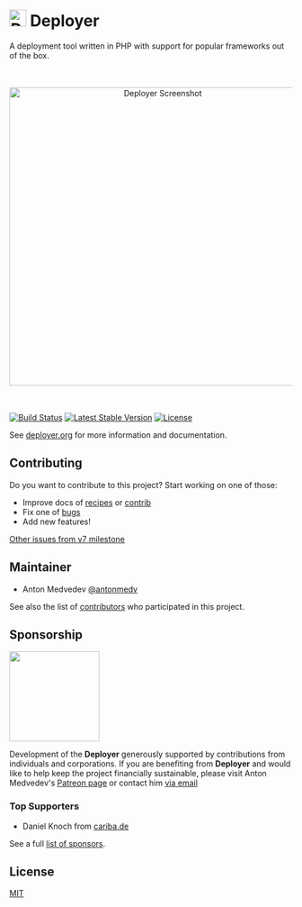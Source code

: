 
<h1><a href="https://deployer.org"><img src="https://medv.io/assets/deployer/logo.png" alt="Deployer Logo" height="30"></a> Deployer</h1>
<p>A deployment tool written in PHP with support for popular frameworks out of the box.</p>

<p align="center"><br><br><a href="https://deployer.org"><img src="https://medv.io/assets/deployer/deployer.gif" alt="Deployer Screenshot" width="530"></a><br><br><br></p>

<a href="https://github.com/deployphp/deployer/actions?query=workflow%3Atest"><img src="https://github.com/deployphp/deployer/workflows/test/badge.svg" alt="Build Status"></a>
<a href="https://packagist.org/packages/deployer/deployer"><img src="https://img.shields.io/packagist/v/deployer/deployer.svg?style=flat" alt="Latest Stable Version"></a>
<a href="https://packagist.org/packages/deployer/deployer"><img src="https://img.shields.io/badge/license-MIT-blue.svg?style=flat" alt="License"></a>

See [deployer.org](https://deployer.org) for more information and documentation.

## Contributing

Do you want to contribute to this project? Start working on one of those:

- Improve docs of [recipes](recipe) or [contrib](contrib) 
- Fix one of [bugs](http://bit.ly/deployer-bugs)
- Add new features!
  
[Other issues from v7 milestone](https://github.com/deployphp/deployer/milestone/7)

## Maintainer
* Anton Medvedev [@antonmedv](https://github.com/antonmedv)

See also the list of [contributors](https://github.com/deployphp/deployer/graphs/contributors) who participated in this project.

## Sponsorship

<a href="https://www.patreon.com/deployer"><img src="https://c5.patreon.com/external/logo/become_a_patron_button@2x.png" width="160"></a>

Development of the **Deployer** generously supported by contributions from individuals and corporations. If you are benefiting from **Deployer** and would like to help keep the project financially sustainable, please visit Anton Medvedev's [Patreon page](https://www.patreon.com/deployer) or contact him [via email](mailto:anton@medv.io)

### Top Supporters

* Daniel Knoch from [cariba.de](https://cariba.de)

See a full [list of sponsors](https://github.com/deployphp/deployer/blob/master/SPONSORS.md).

## License
[MIT](https://github.com/deployphp/deployer/blob/master/LICENSE)
